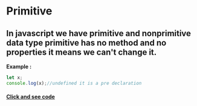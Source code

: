 # Primitive 
## In javascript we have primitive and nonprimitive data type primitive has no method and no properties it means we can't change it.
**Example :** 
```javascript
let x;
console.log(x);//undefined it is a pre declaration
```
#### [Click and see code](/1.Types/1.primitive%20Types/app.js)